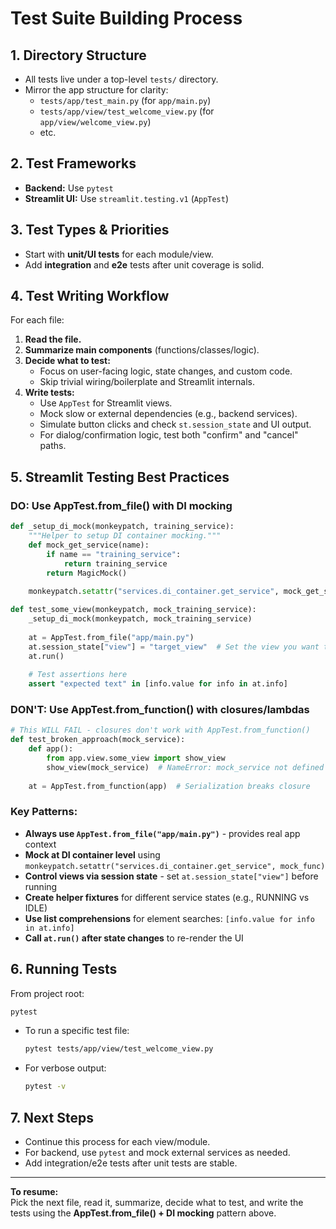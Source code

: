 # Test Suite Building Process

## 1. Directory Structure

- All tests live under a top-level `tests/` directory.
- Mirror the app structure for clarity:
  - `tests/app/test_main.py` (for `app/main.py`)
  - `tests/app/view/test_welcome_view.py` (for `app/view/welcome_view.py`)
  - etc.

## 2. Test Frameworks

- **Backend:** Use `pytest`
- **Streamlit UI:** Use `streamlit.testing.v1` (`AppTest`)

## 3. Test Types & Priorities

- Start with **unit/UI tests** for each module/view.
- Add **integration** and **e2e** tests after unit coverage is solid.

## 4. Test Writing Workflow

For each file:
1. **Read the file.**
2. **Summarize main components** (functions/classes/logic).
3. **Decide what to test:**  
   - Focus on user-facing logic, state changes, and custom code.
   - Skip trivial wiring/boilerplate and Streamlit internals.
4. **Write tests:**
   - Use `AppTest` for Streamlit views.
   - Mock slow or external dependencies (e.g., backend services).
   - Simulate button clicks and check `st.session_state` and UI output.
   - For dialog/confirmation logic, test both "confirm" and "cancel" paths.

## 5. Streamlit Testing Best Practices

### **DO: Use AppTest.from_file() with DI mocking**
```python
def _setup_di_mock(monkeypatch, training_service):
    """Helper to setup DI container mocking."""
    def mock_get_service(name):
        if name == "training_service":
            return training_service
        return MagicMock()
    
    monkeypatch.setattr("services.di_container.get_service", mock_get_service)

def test_some_view(monkeypatch, mock_training_service):
    _setup_di_mock(monkeypatch, mock_training_service)
    
    at = AppTest.from_file("app/main.py")
    at.session_state["view"] = "target_view"  # Set the view you want to test
    at.run()
    
    # Test assertions here
    assert "expected text" in [info.value for info in at.info]
```

### **DON'T: Use AppTest.from_function() with closures/lambdas**
```python
# This WILL FAIL - closures don't work with AppTest.from_function()
def test_broken_approach(mock_service):
    def app():
        from app.view.some_view import show_view
        show_view(mock_service)  # NameError: mock_service not defined
    
    at = AppTest.from_function(app)  # Serialization breaks closure
```

### **Key Patterns:**
- **Always use `AppTest.from_file("app/main.py")`** - provides real app context
- **Mock at DI container level** using `monkeypatch.setattr("services.di_container.get_service", mock_func)`
- **Control views via session state** - set `at.session_state["view"]` before running
- **Create helper fixtures** for different service states (e.g., RUNNING vs IDLE)
- **Use list comprehensions** for element searches: `[info.value for info in at.info]`
- **Call `at.run()` after state changes** to re-render the UI

## 6. Running Tests

From project root:
```bash
pytest
```
- To run a specific test file:
  ```bash
  pytest tests/app/view/test_welcome_view.py
  ```
- For verbose output:
  ```bash
  pytest -v
  ```

## 7. Next Steps

- Continue this process for each view/module.
- For backend, use `pytest` and mock external services as needed.
- Add integration/e2e tests after unit tests are stable.

---

**To resume:**  
Pick the next file, read it, summarize, decide what to test, and write the tests using the **AppTest.from_file() + DI mocking** pattern above.